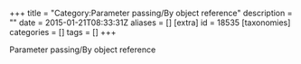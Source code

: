 +++
title = "Category:Parameter passing/By object reference"
description = ""
date = 2015-01-21T08:33:31Z
aliases = []
[extra]
id = 18535
[taxonomies]
categories = []
tags = []
+++

Parameter passing/By object reference

